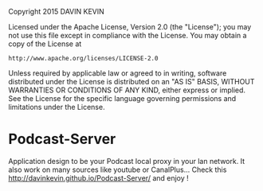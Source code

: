 Copyright 2015 DAVIN KEVIN

Licensed under the Apache License, Version 2.0 (the "License");
you may not use this file except in compliance with the License.
You may obtain a copy of the License at

    http://www.apache.org/licenses/LICENSE-2.0

Unless required by applicable law or agreed to in writing, software
distributed under the License is distributed on an "AS IS" BASIS,
WITHOUT WARRANTIES OR CONDITIONS OF ANY KIND, either express or implied.
See the License for the specific language governing permissions and
limitations under the License.

Podcast-Server
==============

Application design to be your Podcast local proxy in your lan network.
It also work on many sources like youtube or CanalPlus... Check this http://davinkevin.github.io/Podcast-Server/ and enjoy !

